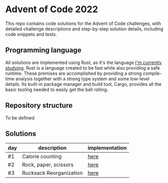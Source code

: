 # Advent of Code 2022

This repo contains code solutions for the Advent of Code challenges, with detailed challenge descriptions and step-by-step solution details, including code snippets and tests.

## Programming language

All solutions are implemented using Rust, as it's the language [I'm currently studying](https://github.com/kaiosilveira/the-rust-programming-language).
Rust is a language created to be fast while also providing a safe runtime. These premises are accomplished by providing a strong compile-time analysis together with a strong type system and some low-level details. Its built-in package manager and build tool, Cargo, provides all the basic tooling needed to easily get the ball rolling.

## Repository structure

To be defined

## Solutions

| day | description             | implementation   |
| --- | ----------------------- | ---------------- |
| #1  | Calorie counting        | [here](./day-01) |
| #2  | Rock, paper, scissors   | [here](./day-02) |
| #3  | Rucksack Reorganization | [here](./day-03) |
